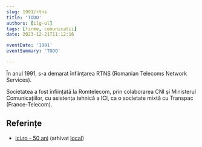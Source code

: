 ```yaml
---
slug: 1991/rtns
title: 'TODO'
authors: [ilg-ul]
tags: [firme, comunicatii]
date: 2023-12-21T11:12:16

eventDate: '1991'
eventSummary: 'TODO'

---
```


În anul 1991, s-a demarat înființarea RTNS (Romanian
Telecoms Network Services).

<!-- truncate -->

Societatea a fost înființată la Romtelecom, prin colaborarea CNI și Ministerul
Comunicațiilor, cu asistența tehnică a ICI, ca o societate mixtă
cu Transpac (France-Telecom).

## Referințe

- [ici.ro - 50 ani](https://www.ici.ro/documents/24/ICI_Bucuresti-50_ani_tdHL8av.pdf)  (arhivat [local](https://cronica-it.github.io/arhiva/))
